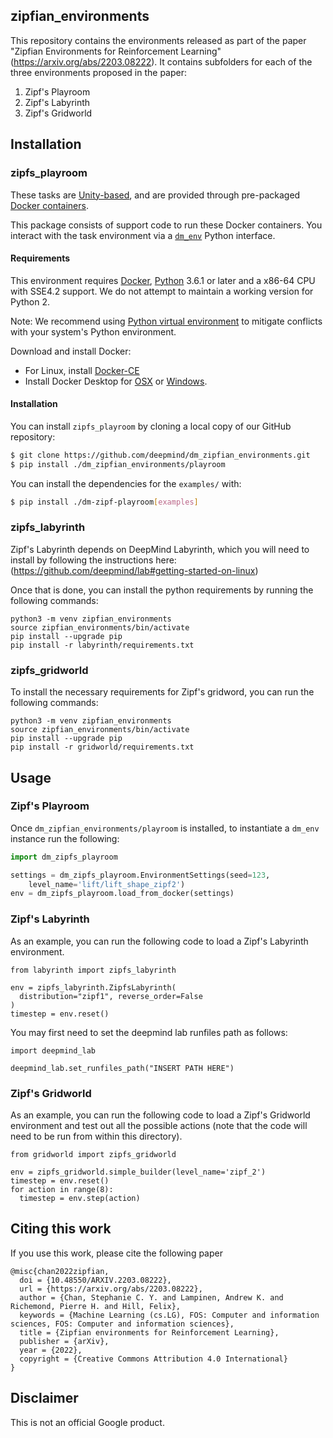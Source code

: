 ## zipfian_environments

This repository contains the environments released as part of the paper "Zipfian
Environments for Reinforcement Learning" (https://arxiv.org/abs/2203.08222). It
contains subfolders for each of the three environments proposed in the paper:
1) Zipf's Playroom
2) Zipf's Labyrinth
3) Zipf's Gridworld

## Installation

### zipfs_playroom

These tasks are [Unity-based](http://unity3d.com/), and are provided through
pre-packaged [Docker containers](http://www.docker.com).

This package consists of support code to run these Docker containers. You
interact with the task environment via a
[`dm_env`](http://www.github.com/deepmind/dm_env) Python interface.

#### Requirements

This environment requires [Docker](https://www.docker.com),
[Python](https://www.python.org/) 3.6.1 or later and a x86-64 CPU with SSE4.2
support. We do not attempt to maintain a working version for Python 2.

Note: We recommend using
[Python virtual environment](https://docs.python.org/3/tutorial/venv.html) to
mitigate conflicts with your system's Python environment.

Download and install Docker:

*   For Linux, install [Docker-CE](https://docs.docker.com/install/)
*   Install Docker Desktop for
    [OSX](https://docs.docker.com/docker-for-mac/install/) or
    [Windows](https://docs.docker.com/docker-for-windows/install/).


#### Installation

You can install `zipfs_playroom` by cloning a local copy of our GitHub
repository:

```bash
$ git clone https://github.com/deepmind/dm_zipfian_environments.git
$ pip install ./dm_zipfian_environments/playroom
```

You can install the dependencies for the `examples/` with:

```bash
$ pip install ./dm-zipf-playroom[examples]
```

### zipfs_labyrinth

Zipf's Labyrinth depends on DeepMind Labyrinth, which you will need to install
by following the instructions here: (https://github.com/deepmind/lab#getting-started-on-linux)

Once that is done, you can install the python requirements by running the
following commands:

```shell
python3 -m venv zipfian_environments
source zipfian_environments/bin/activate
pip install --upgrade pip
pip install -r labyrinth/requirements.txt
```

### zipfs_gridworld

To install the necessary requirements for Zipf's gridword, you can run the
following commands:

```shell
python3 -m venv zipfian_environments
source zipfian_environments/bin/activate
pip install --upgrade pip
pip install -r gridworld/requirements.txt
```

## Usage


### Zipf's Playroom

Once `dm_zipfian_environments/playroom` is installed, to instantiate a `dm_env` instance run the
following:

```python
import dm_zipfs_playroom

settings = dm_zipfs_playroom.EnvironmentSettings(seed=123,
    level_name='lift/lift_shape_zipf2')
env = dm_zipfs_playroom.load_from_docker(settings)
```

### Zipf's Labyrinth

As an example, you can run the following code to load a Zipf's Labyrinth
environment.

```
from labyrinth import zipfs_labyrinth

env = zipfs_labyrinth.ZipfsLabyrinth(
  distribution="zipf1", reverse_order=False
)
timestep = env.reset()
```

You may first need to set the deepmind lab runfiles path as follows:

```
import deepmind_lab

deepmind_lab.set_runfiles_path("INSERT PATH HERE")
```

### Zipf's Gridworld

As an example, you can run the following code to load a Zipf's Gridworld
environment and test out all the possible actions (note that the code will
need to be run from within this directory).


```
from gridworld import zipfs_gridworld

env = zipfs_gridworld.simple_builder(level_name='zipf_2')
timestep = env.reset()
for action in range(8):
  timestep = env.step(action)
```

## Citing this work

If you use this work, please cite the following paper
```
@misc{chan2022zipfian,
  doi = {10.48550/ARXIV.2203.08222},
  url = {https://arxiv.org/abs/2203.08222},
  author = {Chan, Stephanie C. Y. and Lampinen, Andrew K. and Richemond, Pierre H. and Hill, Felix},
  keywords = {Machine Learning (cs.LG), FOS: Computer and information sciences, FOS: Computer and information sciences},
  title = {Zipfian environments for Reinforcement Learning},
  publisher = {arXiv},
  year = {2022},
  copyright = {Creative Commons Attribution 4.0 International}
}
```

## Disclaimer

This is not an official Google product.
